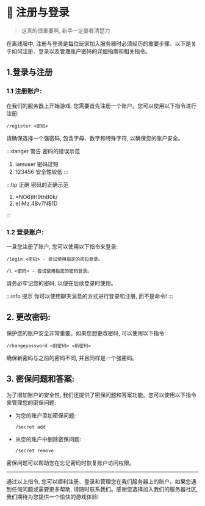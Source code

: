 # 🧳 注册与登录
> 这真的很重要啊, 新手一定要看清楚力

在离线服中, 注册与登录是每位玩家加入服务器时必须经历的重要步骤。以下是关于如何注册、登录以及管理账户密码的详细指南和相关指令。

## 1.登录与注册

### **1.1 注册账户:**

在我们的服务器上开始游戏, 您需要首先注册一个账户。您可以使用以下指令进行注册: 

```
/register <密码>
```

请确保选择一个强密码, 包含字母、数字和特殊字符, 以确保您的账户安全。

:::danger 警告
密码的错误示范

1. iamuser 密码过短
2. 123456 安全性较低
:::

:::tip 正确
密码的正确示范

1. *NO6)lH9thB0k/
2. e]iMz.4Bv7N$1D

:::

### **1.2 登录账户:**

一旦您注册了账户, 您可以使用以下指令来登录: 

```
/login <密码> - 尝试使用指定的密码登录。
```

```
/l <密码> - 尝试使用指定的密码登录。
```

请务必牢记您的密码, 以便在后续登录时使用。

:::info 提示
你可以使用聊天消息的方式进行登录和注册, 而不是命令! 
:::

## **2. 更改密码:**

保护您的账户安全非常重要。如果您想更改密码, 可以使用以下指令: 

```
/changepassword <旧密码> <新密码>
```

确保新密码与之前的密码不同, 并且同样是一个强密码。

## **3. 密保问题和答案:**

为了增加账户的安全性, 我们还提供了密保问题和答案功能。您可以使用以下指令来管理您的密保问题: 

*   为您的账户添加密保问题: 

    ```
    /secret add
    ```
*   从您的账户中删除密保问题: 

    ```
    /secret remove
    ```

密保问题可以帮助您在忘记密码时恢复账户访问权限。

---

通过以上指令, 您可以顺利注册、登录和管理您在我们服务器上的账户。如果您遇到任何问题或需要更多帮助, 请随时联系我们。感谢您选择加入我们的服务器社区, 我们期待为您提供一个愉快的游戏体验! 
